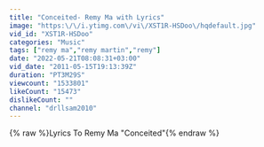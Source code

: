 ```yaml
---
title: "Conceited- Remy Ma with Lyrics"
image: "https:\/\/i.ytimg.com\/vi\/XST1R-HSDoo\/hqdefault.jpg"
vid_id: "XST1R-HSDoo"
categories: "Music"
tags: ["remy ma","remy martin","remy"]
date: "2022-05-21T08:08:31+03:00"
vid_date: "2011-05-15T19:13:39Z"
duration: "PT3M29S"
viewcount: "1533801"
likeCount: "15473"
dislikeCount: ""
channel: "drllsam2010"
---
```

{% raw %}Lyrics To Remy Ma &quot;Conceited&quot;{% endraw %}
